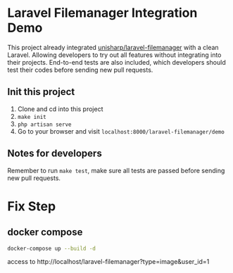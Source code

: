 # Laravel Filemanager Integration Demo
This project already integrated [unisharp/laravel-filemanager](https://github.com/UniSharp/laravel-filemanager) with a clean Laravel. Allowing developers to try out all features without integrating into their projects. End-to-end tests are also included, which developers should test their codes before sending new pull requests.

## Init this project
1. Clone and cd into this project
2. `make init`
3. `php artisan serve`
4. Go to your browser and visit `localhost:8000/laravel-filemanager/demo`

## Notes for developers
Remember to run `make test`, make sure all tests are passed before sending new pull requests.




# Fix Step
## docker compose
```bash
docker-compose up --build -d
```

access to
http://localhost/laravel-filemanager?type=image&user_id=1
